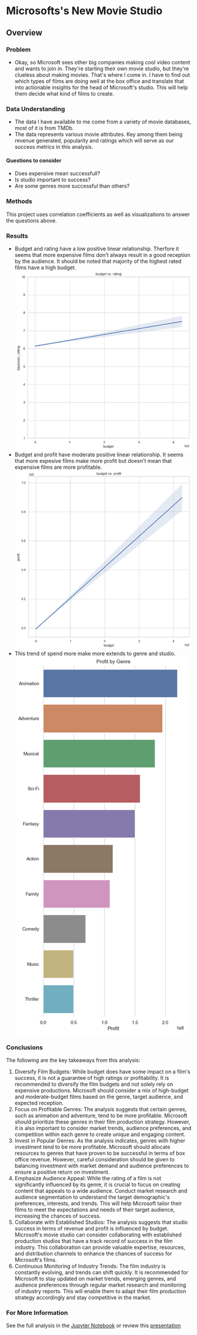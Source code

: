 # Microsofts's New Movie Studio


## Overview
### Problem 
- Okay, so Microsoft sees other big companies making cool video content and wants to join in. They're starting their own movie studio, but they're clueless about making movies. That's where I come in. I have to find out which types of films are doing well at the box office and translate that into actionable insights for the head of Microsoft's studio. This will help them decide what kind of films to create.
### Data Understanding 
- The data I have available to me come from a variety of movie databases, most of it is from TMDb.
- The data represents various movie attributes. Key among them being revenue generated, popularity and ratings which will serve as our success metrics in this analysis.
#### Questions to consider
- Does expensive mean successfull?
- Is studio important to success?
- Are some genres more successful than others?
### Methods
This project uses correlation coefficients as well as visualizations to answer the questions above.
### Results
- Budget and rating have a low positive linear relationship. Therfore it seems that more expensive films don't always result in a good reception by the audience. It should be noted that majority of the highest rated films have a high budget.
![budget_vs_rating](images/budget%20vs.%20rating.png)
- Budget and profit have moderate positive linear relationship. It seems that more expesive films make more profit but doesn't mean that expensive films are more profitable.
![budget_vs_profit](images/budget%20vs.%20profit.png)
- This trend of spend more make more extends to genre and studio.
![profit_by_genre](images/profit%20by%20genre.png)
### Conclusions
The following are the key takeaways from this analysis:
1. Diversify Film Budgets: While budget does have some impact on a film's success, it is not a guarantee of high ratings or profitability. It is recommended to diversify the film budgets and not solely rely on expensive productions. Microsoft should consider a mix of high-budget and moderate-budget films based on the genre, target audience, and expected reception.
2. Focus on Profitable Genres: The analysis suggests that certain genres, such as animation and adventure, tend to be more profitable. Microsoft should prioritize these genres in their film production strategy. However, it is also important to consider market trends, audience preferences, and competition within each genre to create unique and engaging content.
3. Invest in Popular Genres: As the analysis indicates, genres with higher investment tend to be more profitable. Microsoft should allocate resources to genres that have proven to be successful in terms of box office revenue. However, careful consideration should be given to balancing investment with market demand and audience preferences to ensure a positive return on investment.
4. Emphasize Audience Appeal: While the rating of a film is not significantly influenced by its genre, it is crucial to focus on creating content that appeals to a wide audience. Conduct market research and audience segmentation to understand the target demographic's preferences, interests, and trends. This will help Microsoft tailor their films to meet the expectations and needs of their target audience, increasing the chances of success.
5. Collaborate with Established Studios: The analysis suggests that studio success in terms of revenue and profit is influenced by budget. Microsoft's movie studio can consider collaborating with established production studios that have a track record of success in the film industry. This collaboration can provide valuable expertise, resources, and distribution channels to enhance the chances of success for Microsoft's films.
6. Continuous Monitoring of Industry Trends: The film industry is constantly evolving, and trends can shift quickly. It is recommended for Microsoft to stay updated on market trends, emerging genres, and audience preferences through regular market research and monitoring of industry reports. This will enable them to adapt their film production strategy accordingly and stay competitive in the market.
### For More Information
See the full analysis in the [Jupyter Notebook](https://github.com/Jimmy772/moringa_phase1/blob/master/index.ipynb) or review this [presentation](https://docs.google.com/presentation/d/1Zguli9ZEvjR7I31hqRCSajIIRdMN6bej-a-M1fgyATE/edit?usp=sharing)
